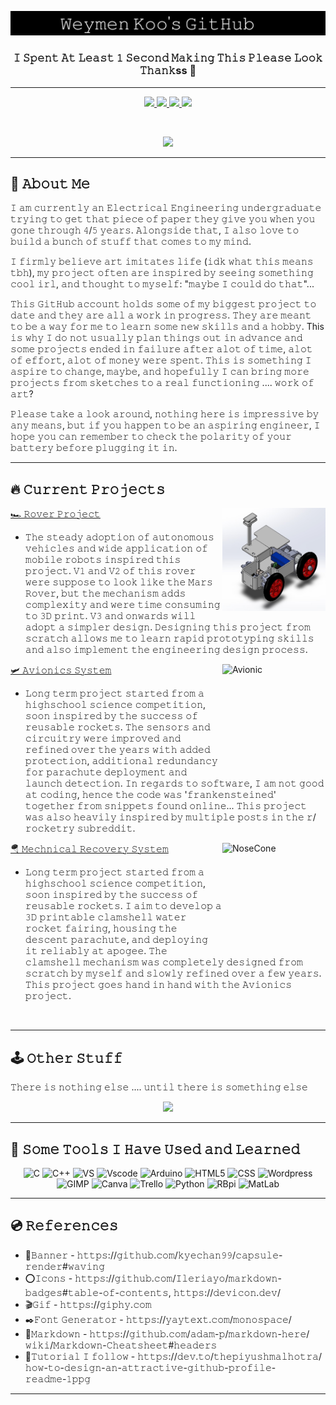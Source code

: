 <p align="center">
  <a href="https://youtu.be/xcaQ95P2-0M" target="_blank">
  <img src="https://github.com/WeymenKoo/WeymenKoo/blob/main/Stuff.png"/>
  </a>
</p>


<h3 align="center">𝙸 𝚂𝚙𝚎𝚗𝚝 𝙰𝚝 𝙻𝚎𝚊𝚜𝚝 𝟷 𝚂𝚎𝚌𝚘𝚗𝚍 𝙼𝚊𝚔𝚒𝚗𝚐 𝚃𝚑𝚒𝚜 𝙿𝚕𝚎𝚊𝚜𝚎 𝙻𝚘𝚘𝚔 𝚃𝚑𝚊𝚗𝚔ss 🍵</h3>

<hr> 

<p align="center">
  <a href="https://www.linkedin.com/in/weymenkoo/" target="_blank">
    <img height="30" src="https://img.shields.io/badge/linkedin-%230077B5.svg?style=for-the-badge&logo=linkedin&logoColor=white"/>
  </a>
  <a href="mailto:kchweymen@gmail.com" target="_blank">
    <img height="30" src="https://img.shields.io/badge/Gmail-D14836?style=for-the-badge&logo=gmail&logoColor=white"/>
  </a>
  <a href="https://www.reddit.com/user/kooweymen" target="_blank">
    <img height="30" src="https://img.shields.io/badge/Reddit-%23FF4500.svg?style=for-the-badge&logo=Reddit&logoColor=white"/>
  </a>
  <a href="https://www.youtube.com/watch?v=lpiB2wMc49g" target="_blank">
    <img height="30" src="https://img.shields.io/badge/Discord-%237289DA.svg?style=for-the-badge&logo=discord&logoColor=white"/>
  </a>
</p>

<br>

<p align="center">
  <a href="https://youtu.be/b9TE3226T-g">
  <img height="400" src="https://media.giphy.com/media/3ov9jVnbc2E7rCO0Ao/giphy.gif"/>
  </a>
</p>

<hr> 


## 📸 𝙰𝚋𝚘𝚞𝚝 𝙼𝚎 

𝙸 𝚊𝚖 𝚌𝚞𝚛𝚛𝚎𝚗𝚝𝚕𝚢 𝚊𝚗 𝙴𝚕𝚎𝚌𝚝𝚛𝚒𝚌𝚊𝚕 𝙴𝚗𝚐𝚒𝚗𝚎𝚎𝚛𝚒𝚗𝚐 𝚞𝚗𝚍𝚎𝚛𝚐𝚛𝚊𝚍𝚞𝚊𝚝𝚎 𝚝𝚛𝚢𝚒𝚗𝚐 𝚝𝚘 𝚐𝚎𝚝 𝚝𝚑𝚊𝚝 𝚙𝚒𝚎𝚌𝚎 𝚘𝚏 𝚙𝚊𝚙𝚎𝚛 𝚝𝚑𝚎𝚢 𝚐𝚒𝚟𝚎 𝚢𝚘𝚞 𝚠𝚑𝚎𝚗 𝚢𝚘𝚞 𝚐𝚘𝚗𝚎 𝚝𝚑𝚛𝚘𝚞𝚐𝚑 𝟺/𝟻 𝚢𝚎𝚊𝚛𝚜. 𝙰𝚕𝚘𝚗𝚐𝚜𝚒𝚍𝚎 𝚝𝚑𝚊𝚝, 𝙸 𝚊𝚕𝚜𝚘 𝚕𝚘𝚟𝚎 𝚝𝚘 𝚋𝚞𝚒𝚕𝚍 𝚊 𝚋𝚞𝚗𝚌𝚑 𝚘𝚏 𝚜𝚝𝚞𝚏𝚏 𝚝𝚑𝚊𝚝 𝚌𝚘𝚖𝚎𝚜 𝚝𝚘 𝚖𝚢 𝚖𝚒𝚗𝚍. 

𝙸 𝚏𝚒𝚛𝚖𝚕𝚢 𝚋𝚎𝚕𝚒𝚎𝚟𝚎 𝚊𝚛𝚝 𝚒𝚖𝚒𝚝𝚊𝚝𝚎𝚜 𝚕𝚒𝚏𝚎 (𝚒𝚍𝚔 𝚠𝚑𝚊𝚝 𝚝𝚑𝚒𝚜 𝚖𝚎𝚊𝚗𝚜 𝚝𝚋𝚑), 𝚖𝚢 𝚙𝚛𝚘𝚓𝚎𝚌𝚝 𝚘𝚏𝚝𝚎𝚗 𝚊𝚛𝚎 𝚒𝚗𝚜𝚙𝚒𝚛𝚎𝚍 𝚋𝚢 𝚜𝚎𝚎𝚒𝚗𝚐 𝚜𝚘𝚖𝚎𝚝𝚑𝚒𝚗𝚐 𝚌𝚘𝚘𝚕 𝚒𝚛𝚕, 𝚊𝚗𝚍 𝚝𝚑𝚘𝚞𝚐𝚑𝚝 𝚝𝚘 𝚖𝚢𝚜𝚎𝚕𝚏: "𝚖𝚊𝚢𝚋𝚎 𝙸 𝚌𝚘𝚞𝚕𝚍 𝚍𝚘 𝚝𝚑𝚊𝚝"...

𝚃𝚑𝚒𝚜 𝙶𝚒𝚝𝙷𝚞𝚋 𝚊𝚌𝚌𝚘𝚞𝚗𝚝 𝚑𝚘𝚕𝚍𝚜 𝚜𝚘𝚖𝚎 𝚘𝚏 𝚖𝚢 𝚋𝚒𝚐𝚐𝚎𝚜𝚝 𝚙𝚛𝚘𝚓𝚎𝚌𝚝 𝚝𝚘 𝚍𝚊𝚝𝚎 𝚊𝚗𝚍 𝚝𝚑𝚎𝚢 𝚊𝚛𝚎 𝚊𝚕𝚕 𝚊 𝚠𝚘𝚛𝚔 𝚒𝚗 𝚙𝚛𝚘𝚐𝚛𝚎𝚜𝚜. 𝚃𝚑𝚎𝚢 𝚊𝚛𝚎 𝚖𝚎𝚊𝚗𝚝 𝚝𝚘 𝚋𝚎 𝚊 𝚠𝚊𝚢 𝚏𝚘𝚛 𝚖𝚎 𝚝𝚘 𝚕𝚎𝚊𝚛𝚗 𝚜𝚘𝚖𝚎 𝚗𝚎𝚠 𝚜𝚔𝚒𝚕𝚕𝚜 𝚊𝚗𝚍 𝚊 𝚑𝚘𝚋𝚋𝚢. This 𝚒𝚜 𝚠𝚑𝚢 𝙸 𝚍𝚘 𝚗𝚘𝚝 𝚞𝚜𝚞𝚊𝚕𝚕𝚢 𝚙𝚕𝚊𝚗 𝚝𝚑𝚒𝚗𝚐𝚜 𝚘𝚞𝚝 𝚒𝚗 𝚊𝚍𝚟𝚊𝚗𝚌𝚎 𝚊𝚗𝚍 𝚜𝚘𝚖𝚎 𝚙𝚛𝚘𝚓𝚎𝚌𝚝𝚜 𝚎𝚗𝚍𝚎𝚍 𝚒𝚗 𝚏𝚊𝚒𝚕𝚞𝚛𝚎 𝚊𝚏𝚝𝚎𝚛 𝚊𝚕𝚘𝚝 𝚘𝚏 𝚝𝚒𝚖𝚎, 𝚊𝚕𝚘𝚝 𝚘𝚏 𝚎𝚏𝚏𝚘𝚛𝚝, 𝚊𝚕𝚘𝚝 𝚘𝚏 𝚖𝚘𝚗𝚎𝚢 𝚠𝚎𝚛𝚎 𝚜𝚙𝚎𝚗𝚝. 𝚃𝚑𝚒𝚜 𝚒𝚜 𝚜𝚘𝚖𝚎𝚝𝚑𝚒𝚗𝚐 𝙸 𝚊𝚜𝚙𝚒𝚛𝚎 𝚝𝚘 𝚌𝚑𝚊𝚗𝚐𝚎, 𝚖𝚊𝚢𝚋𝚎, 𝚊𝚗𝚍 𝚑𝚘𝚙𝚎𝚏𝚞𝚕𝚕𝚢 𝙸 𝚌𝚊𝚗 𝚋𝚛𝚒𝚗𝚐 𝚖𝚘𝚛𝚎 𝚙𝚛𝚘𝚓𝚎𝚌𝚝𝚜 𝚏𝚛𝚘𝚖 𝚜𝚔𝚎𝚝𝚌𝚑𝚎𝚜 𝚝𝚘 𝚊 𝚛𝚎𝚊𝚕 𝚏𝚞𝚗𝚌𝚝𝚒𝚘𝚗𝚒𝚗𝚐 .... 𝚠𝚘𝚛𝚔 𝚘𝚏 𝚊𝚛𝚝?

𝙿𝚕𝚎𝚊𝚜𝚎 𝚝𝚊𝚔𝚎 𝚊 𝚕𝚘𝚘𝚔 𝚊𝚛𝚘𝚞𝚗𝚍, 𝚗𝚘𝚝𝚑𝚒𝚗𝚐 𝚑𝚎𝚛𝚎 𝚒𝚜 𝚒𝚖𝚙𝚛𝚎𝚜𝚜𝚒𝚟𝚎 𝚋𝚢 𝚊𝚗𝚢 𝚖𝚎𝚊𝚗𝚜, 𝚋𝚞𝚝 𝚒𝚏 𝚢𝚘𝚞 𝚑𝚊𝚙𝚙𝚎𝚗 𝚝𝚘 𝚋𝚎 𝚊𝚗 𝚊𝚜𝚙𝚒𝚛𝚒𝚗𝚐 𝚎𝚗𝚐𝚒𝚗𝚎𝚎𝚛, 𝙸 𝚑𝚘𝚙𝚎 𝚢𝚘𝚞 𝚌𝚊𝚗 𝚛𝚎𝚖𝚎𝚖𝚋𝚎𝚛 𝚝𝚘 𝚌𝚑𝚎𝚌𝚔 𝚝𝚑𝚎 𝚙𝚘𝚕𝚊𝚛𝚒𝚝𝚢 𝚘𝚏 𝚢𝚘𝚞𝚛 𝚋𝚊𝚝𝚝𝚎𝚛𝚢 𝚋𝚎𝚏𝚘𝚛𝚎 𝚙𝚕𝚞𝚐𝚐𝚒𝚗𝚐 𝚒𝚝 𝚒𝚗.

<hr>

## 🔥 𝙲𝚞𝚛𝚛𝚎𝚗𝚝 𝙿𝚛𝚘𝚓𝚎𝚌𝚝𝚜


[<img align="Right" height="165px" width="165px" alt="RoverV3" src="https://github.com/WeymenKoo/Rover-Project/blob/main/CAD%20picture.jpg"/>](https://github.com/WeymenKoo/Rover-Project/blob/main/CAD%20picture.jpg)

[🏎️ 𝚁𝚘𝚟𝚎𝚛 𝙿𝚛𝚘𝚓𝚎𝚌𝚝](https://github.com/WeymenKoo/Rover-Project)
<br>
- 𝚃𝚑𝚎 𝚜𝚝𝚎𝚊𝚍𝚢 𝚊𝚍𝚘𝚙𝚝𝚒𝚘𝚗 𝚘𝚏 𝚊𝚞𝚝𝚘𝚗𝚘𝚖𝚘𝚞𝚜 𝚟𝚎𝚑𝚒𝚌𝚕𝚎𝚜 𝚊𝚗𝚍 𝚠𝚒𝚍𝚎 𝚊𝚙𝚙𝚕𝚒𝚌𝚊𝚝𝚒𝚘𝚗 𝚘𝚏 𝚖𝚘𝚋𝚒𝚕𝚎 𝚛𝚘𝚋𝚘𝚝𝚜 𝚒𝚗𝚜𝚙𝚒𝚛𝚎𝚍 𝚝𝚑𝚒𝚜 𝚙𝚛𝚘𝚓𝚎𝚌𝚝. 𝚅𝟷 𝚊𝚗𝚍 𝚅𝟸 𝚘𝚏 𝚝𝚑𝚒𝚜 𝚛𝚘𝚟𝚎𝚛 𝚠𝚎𝚛𝚎 𝚜𝚞𝚙𝚙𝚘𝚜𝚎 𝚝𝚘 𝚕𝚘𝚘𝚔 𝚕𝚒𝚔𝚎 𝚝𝚑𝚎 𝙼𝚊𝚛𝚜 𝚁𝚘𝚟𝚎𝚛, 𝚋𝚞𝚝 𝚝𝚑𝚎 𝚖𝚎𝚌𝚑𝚊𝚗𝚒𝚜𝚖 𝚊𝚍𝚍𝚜 𝚌𝚘𝚖𝚙𝚕𝚎𝚡𝚒𝚝𝚢 𝚊𝚗𝚍 𝚠𝚎𝚛𝚎 𝚝𝚒𝚖𝚎 𝚌𝚘𝚗𝚜𝚞𝚖𝚒𝚗𝚐 𝚝𝚘 𝟹𝙳 𝚙𝚛𝚒𝚗𝚝. 𝚅𝟹 𝚊𝚗𝚍 𝚘𝚗𝚠𝚊𝚛𝚍𝚜 𝚠𝚒𝚕𝚕 𝚊𝚍𝚘𝚙𝚝 𝚊 𝚜𝚒𝚖𝚙𝚕𝚎𝚛 𝚍𝚎𝚜𝚒𝚐𝚗. 𝙳𝚎𝚜𝚒𝚐𝚗𝚒𝚗𝚐 𝚝𝚑𝚒𝚜 𝚙𝚛𝚘𝚓𝚎𝚌𝚝 𝚏𝚛𝚘𝚖 𝚜𝚌𝚛𝚊𝚝𝚌𝚑 𝚊𝚕𝚕𝚘𝚠𝚜 𝚖𝚎 𝚝𝚘 𝚕𝚎𝚊𝚛𝚗 𝚛𝚊𝚙𝚒𝚍 𝚙𝚛𝚘𝚝𝚘𝚝𝚢𝚙𝚒𝚗𝚐 𝚜𝚔𝚒𝚕𝚕𝚜 𝚊𝚗𝚍 𝚊𝚕𝚜𝚘 𝚒𝚖𝚙𝚕𝚎𝚖𝚎𝚗𝚝 𝚝𝚑𝚎 𝚎𝚗𝚐𝚒𝚗𝚎𝚎𝚛𝚒𝚗𝚐 𝚍𝚎𝚜𝚒𝚐𝚗 𝚙𝚛𝚘𝚌𝚎𝚜𝚜.


[<img align="Right" height="165px" width="165px" alt="Avionic" src="https://github.com/WeymenKoo/Water-Rocket-Avionics/blob/main/Avionics.JPG"/>](https://github.com/WeymenKoo/Water-Rocket-Avionics/blob/main/Avionics.JPG)

[🛩️ 𝙰𝚟𝚒𝚘𝚗𝚒𝚌𝚜 𝚂𝚢𝚜𝚝𝚎𝚖](https://github.com/WeymenKoo/Water-Rocket-Avionics)
<br>
- 𝙻𝚘𝚗𝚐 𝚝𝚎𝚛𝚖 𝚙𝚛𝚘𝚓𝚎𝚌𝚝 𝚜𝚝𝚊𝚛𝚝𝚎𝚍 𝚏𝚛𝚘𝚖 𝚊 𝚑𝚒𝚐𝚑𝚜𝚌𝚑𝚘𝚘𝚕 𝚜𝚌𝚒𝚎𝚗𝚌𝚎 𝚌𝚘𝚖𝚙𝚎𝚝𝚒𝚝𝚒𝚘𝚗, 𝚜𝚘𝚘𝚗 𝚒𝚗𝚜𝚙𝚒𝚛𝚎𝚍 𝚋𝚢 𝚝𝚑𝚎 𝚜𝚞𝚌𝚌𝚎𝚜𝚜 𝚘𝚏 𝚛𝚎𝚞𝚜𝚊𝚋𝚕𝚎 𝚛𝚘𝚌𝚔𝚎𝚝𝚜. 𝚃𝚑𝚎 𝚜𝚎𝚗𝚜𝚘𝚛𝚜 𝚊𝚗𝚍 𝚌𝚒𝚛𝚌𝚞𝚒𝚝𝚛𝚢 𝚠𝚎𝚛𝚎 𝚒𝚖𝚙𝚛𝚘𝚟𝚎𝚍 𝚊𝚗𝚍 𝚛𝚎𝚏𝚒𝚗𝚎𝚍 𝚘𝚟𝚎𝚛 𝚝𝚑𝚎 𝚢𝚎𝚊𝚛𝚜 𝚠𝚒𝚝𝚑 𝚊𝚍𝚍𝚎𝚍 𝚙𝚛𝚘𝚝𝚎𝚌𝚝𝚒𝚘𝚗, 𝚊𝚍𝚍𝚒𝚝𝚒𝚘𝚗𝚊𝚕 𝚛𝚎𝚍𝚞𝚗𝚍𝚊𝚗𝚌𝚢 𝚏𝚘𝚛 𝚙𝚊𝚛𝚊𝚌𝚑𝚞𝚝𝚎 𝚍𝚎𝚙𝚕𝚘𝚢𝚖𝚎𝚗𝚝 𝚊𝚗𝚍 𝚕𝚊𝚞𝚗𝚌𝚑 𝚍𝚎𝚝𝚎𝚌𝚝𝚒𝚘𝚗. 𝙸𝚗 𝚛𝚎𝚐𝚊𝚛𝚍𝚜 𝚝𝚘 𝚜𝚘𝚏𝚝𝚠𝚊𝚛𝚎, 𝙸 𝚊𝚖 𝚗𝚘𝚝 𝚐𝚘𝚘𝚍 𝚊𝚝 𝚌𝚘𝚍𝚒𝚗𝚐, 𝚑𝚎𝚗𝚌𝚎 𝚝𝚑𝚎 𝚌𝚘𝚍𝚎 𝚠𝚊𝚜 '𝚏𝚛𝚊𝚗𝚔𝚎𝚗𝚜𝚝𝚎𝚒𝚗𝚎𝚍' 𝚝𝚘𝚐𝚎𝚝𝚑𝚎𝚛 𝚏𝚛𝚘𝚖 𝚜𝚗𝚒𝚙𝚙𝚎𝚝𝚜 𝚏𝚘𝚞𝚗𝚍 𝚘𝚗𝚕𝚒𝚗𝚎... 𝚃𝚑𝚒𝚜 𝚙𝚛𝚘𝚓𝚎𝚌𝚝 𝚠𝚊𝚜 𝚊𝚕𝚜𝚘 𝚑𝚎𝚊𝚟𝚒𝚕𝚢 𝚒𝚗𝚜𝚙𝚒𝚛𝚎𝚍 𝚋𝚢 𝚖𝚞𝚕𝚝𝚒𝚙𝚕𝚎 𝚙𝚘𝚜𝚝𝚜 𝚒𝚗 𝚝𝚑𝚎 𝚛/𝚛𝚘𝚌𝚔𝚎𝚝𝚛𝚢 𝚜𝚞𝚋𝚛𝚎𝚍𝚍𝚒𝚝.


[<img align="Right" height="165px" width="165px" alt="NoseCone" src="https://github.com/WeymenKoo/Water-Rocket-Avionics/blob/main/NoseCone.jpg"/>](https://github.com/WeymenKoo/Water-Rocket-Avionics/blob/main/NoseCone.jpg)

[🪂 𝙼𝚎𝚌𝚑𝚗𝚒𝚌𝚊𝚕 𝚁𝚎𝚌𝚘𝚟𝚎𝚛𝚢 𝚂𝚢𝚜𝚝𝚎𝚖](https://github.com/WeymenKoo/Water-Rocket-Avionics)
<br>
- 𝙻𝚘𝚗𝚐 𝚝𝚎𝚛𝚖 𝚙𝚛𝚘𝚓𝚎𝚌𝚝 𝚜𝚝𝚊𝚛𝚝𝚎𝚍 𝚏𝚛𝚘𝚖 𝚊 𝚑𝚒𝚐𝚑𝚜𝚌𝚑𝚘𝚘𝚕 𝚜𝚌𝚒𝚎𝚗𝚌𝚎 𝚌𝚘𝚖𝚙𝚎𝚝𝚒𝚝𝚒𝚘𝚗, 𝚜𝚘𝚘𝚗 𝚒𝚗𝚜𝚙𝚒𝚛𝚎𝚍 𝚋𝚢 𝚝𝚑𝚎 𝚜𝚞𝚌𝚌𝚎𝚜𝚜 𝚘𝚏 𝚛𝚎𝚞𝚜𝚊𝚋𝚕𝚎 𝚛𝚘𝚌𝚔𝚎𝚝𝚜. 𝙸 𝚊𝚒𝚖 𝚝𝚘 𝚍𝚎𝚟𝚎𝚕𝚘𝚙 𝚊 𝟹𝙳 𝚙𝚛𝚒𝚗𝚝𝚊𝚋𝚕𝚎 𝚌𝚕𝚊𝚖𝚜𝚑𝚎𝚕𝚕 𝚠𝚊𝚝𝚎𝚛 𝚛𝚘𝚌𝚔𝚎𝚝 𝚏𝚊𝚒𝚛𝚒𝚗𝚐, 𝚑𝚘𝚞𝚜𝚒𝚗𝚐 𝚝𝚑𝚎 𝚍𝚎𝚜𝚌𝚎𝚗𝚝 𝚙𝚊𝚛𝚊𝚌𝚑𝚞𝚝𝚎, 𝚊𝚗𝚍 𝚍𝚎𝚙𝚕𝚘𝚢𝚒𝚗𝚐 𝚒𝚝 𝚛𝚎𝚕𝚒𝚊𝚋𝚕𝚢 𝚊𝚝 𝚊𝚙𝚘𝚐𝚎𝚎. 𝚃𝚑𝚎 𝚌𝚕𝚊𝚖𝚜𝚑𝚎𝚕𝚕 𝚖𝚎𝚌𝚑𝚊𝚗𝚒𝚜𝚖 𝚠𝚊𝚜 𝚌𝚘𝚖𝚙𝚕𝚎𝚝𝚎𝚕𝚢 𝚍𝚎𝚜𝚒𝚐𝚗𝚎𝚍 𝚏𝚛𝚘𝚖 𝚜𝚌𝚛𝚊𝚝𝚌𝚑 𝚋𝚢 𝚖𝚢𝚜𝚎𝚕𝚏 𝚊𝚗𝚍 𝚜𝚕𝚘𝚠𝚕𝚢 𝚛𝚎𝚏𝚒𝚗𝚎𝚍 𝚘𝚟𝚎𝚛 𝚊 𝚏𝚎𝚠 𝚢𝚎𝚊𝚛𝚜. 𝚃𝚑𝚒𝚜 𝚙𝚛𝚘𝚓𝚎𝚌𝚝 𝚐𝚘𝚎𝚜 𝚑𝚊𝚗𝚍 𝚒𝚗 𝚑𝚊𝚗𝚍 𝚠𝚒𝚝𝚑 𝚝𝚑𝚎 𝙰𝚟𝚒𝚘𝚗𝚒𝚌𝚜 𝚙𝚛𝚘𝚓𝚎𝚌𝚝.

<br>
<hr>

## 🕹️ 𝙾𝚝𝚑𝚎𝚛 𝚂𝚝𝚞𝚏𝚏

𝚃𝚑𝚎𝚛𝚎 𝚒𝚜 𝚗𝚘𝚝𝚑𝚒𝚗𝚐 𝚎𝚕𝚜𝚎 .... 𝚞𝚗𝚝𝚒𝚕 𝚝𝚑𝚎𝚛𝚎 𝚒𝚜 𝚜𝚘𝚖𝚎𝚝𝚑𝚒𝚗𝚐 𝚎𝚕𝚜𝚎

<p align="center">
  <a href="https://youtu.be/GCe-D6sTLoc">
  <img height="400" src="https://media.giphy.com/media/3oEduVhPTUAzqm03NS/giphy.gif"/>
  </a>
</p>

<hr>

## 💾 𝚂𝚘𝚖𝚎 𝚃𝚘𝚘𝚕𝚜 𝙸 𝙷𝚊𝚟𝚎 𝚄𝚜𝚎𝚍 𝚊𝚗𝚍 𝙻𝚎𝚊𝚛𝚗𝚎𝚍

<p align="center">
 <img src="https://cdn.jsdelivr.net/gh/devicons/devicon/icons/c/c-line.svg" alt="C" width="45" height="45"/>
<img src="https://cdn.jsdelivr.net/gh/devicons/devicon/icons/cplusplus/cplusplus-line.svg" alt="C++" width="45" height="45"/>
  <img src="https://cdn.jsdelivr.net/gh/devicons/devicon/icons/visualstudio/visualstudio-plain.svg" alt="VS" width="45" height="45"/>
  <img src="https://cdn.jsdelivr.net/gh/devicons/devicon/icons/vscode/vscode-original.svg" alt="Vscode" width="45" height="45"/>
    <img src="https://cdn.jsdelivr.net/gh/devicons/devicon/icons/arduino/arduino-original-wordmark.svg" alt="Arduino" width="45" height="45"/>

<img src="https://cdn.jsdelivr.net/gh/devicons/devicon/icons/html5/html5-plain.svg" alt="HTML5" width="45" height="45"/>
  <img src="https://cdn.jsdelivr.net/gh/devicons/devicon/icons/css3/css3-plain.svg" alt="CSS" width="45" height="45"/>
    <img src="https://cdn.jsdelivr.net/gh/devicons/devicon/icons/wordpress/wordpress-plain.svg" alt="Wordpress" width="45" height="45"/>
  <img src="https://cdn.jsdelivr.net/gh/devicons/devicon/icons/gimp/gimp-original.svg" alt="GIMP" width="45" height="45"/>
  <img src="https://cdn.jsdelivr.net/gh/devicons/devicon/icons/canva/canva-original.svg" alt="Canva" width="45" height="45"/>
  <img src="https://cdn.jsdelivr.net/gh/devicons/devicon/icons/trello/trello-plain.svg" alt="Trello" width="45" height="45"/>

<img src="https://cdn.jsdelivr.net/gh/devicons/devicon/icons/python/python-original.svg" alt="Python" width="45" height="45"/>
<img src="https://cdn.jsdelivr.net/gh/devicons/devicon/icons/raspberrypi/raspberrypi-original.svg" alt="RBpi" width="45" height="45"/>
  <img src="https://cdn.jsdelivr.net/gh/devicons/devicon/icons/matlab/matlab-original.svg" alt="MatLab" width="45" height="45"/>

</p>

<hr>

## 💿 𝚁𝚎𝚏𝚎𝚛𝚎𝚗𝚌𝚎𝚜 

- 🚩𝙱𝚊𝚗𝚗𝚎𝚛 - 𝚑𝚝𝚝𝚙𝚜://𝚐𝚒𝚝𝚑𝚞𝚋.𝚌𝚘𝚖/𝚔𝚢𝚎𝚌𝚑𝚊𝚗𝟿𝟿/𝚌𝚊𝚙𝚜𝚞𝚕𝚎-𝚛𝚎𝚗𝚍𝚎𝚛#𝚠𝚊𝚟𝚒𝚗𝚐
- ⭕𝙸𝚌𝚘𝚗𝚜 - 𝚑𝚝𝚝𝚙𝚜://𝚐𝚒𝚝𝚑𝚞𝚋.𝚌𝚘𝚖/𝙸𝚕𝚎𝚛𝚒𝚊𝚢𝚘/𝚖𝚊𝚛𝚔𝚍𝚘𝚠𝚗-𝚋𝚊𝚍𝚐𝚎𝚜#𝚝𝚊𝚋𝚕𝚎-𝚘𝚏-𝚌𝚘𝚗𝚝𝚎𝚗𝚝𝚜, 𝚑𝚝𝚝𝚙𝚜://𝚍𝚎𝚟𝚒𝚌𝚘𝚗.𝚍𝚎𝚟/
- 🎬𝙶𝚒𝚏 - 𝚑𝚝𝚝𝚙𝚜://𝚐𝚒𝚙𝚑𝚢.𝚌𝚘𝚖
- ✒️𝙵𝚘𝚗𝚝 𝙶𝚎𝚗𝚎𝚛𝚊𝚝𝚘𝚛 - 𝚑𝚝𝚝𝚙𝚜://𝚢𝚊𝚢𝚝𝚎𝚡𝚝.𝚌𝚘𝚖/𝚖𝚘𝚗𝚘𝚜𝚙𝚊𝚌𝚎/
- 📰𝙼𝚊𝚛𝚔𝚍𝚘𝚠𝚗 - 𝚑𝚝𝚝𝚙𝚜://𝚐𝚒𝚝𝚑𝚞𝚋.𝚌𝚘𝚖/𝚊𝚍𝚊𝚖-𝚙/𝚖𝚊𝚛𝚔𝚍𝚘𝚠𝚗-𝚑𝚎𝚛𝚎/𝚠𝚒𝚔𝚒/𝙼𝚊𝚛𝚔𝚍𝚘𝚠𝚗-𝙲𝚑𝚎𝚊𝚝𝚜𝚑𝚎𝚎𝚝#𝚑𝚎𝚊𝚍𝚎𝚛𝚜
- 🔖𝚃𝚞𝚝𝚘𝚛𝚒𝚊𝚕 𝙸 𝚏𝚘𝚕𝚕𝚘𝚠 - 𝚑𝚝𝚝𝚙𝚜://𝚍𝚎𝚟.𝚝𝚘/𝚝𝚑𝚎𝚙𝚒𝚢𝚞𝚜𝚑𝚖𝚊𝚕𝚑𝚘𝚝𝚛𝚊/𝚑𝚘𝚠-𝚝𝚘-𝚍𝚎𝚜𝚒𝚐𝚗-𝚊𝚗-𝚊𝚝𝚝𝚛𝚊𝚌𝚝𝚒𝚟𝚎-𝚐𝚒𝚝𝚑𝚞𝚋-𝚙𝚛𝚘𝚏𝚒𝚕𝚎-𝚛𝚎𝚊𝚍𝚖𝚎-𝟷𝚙𝚙𝚐

<hr>
